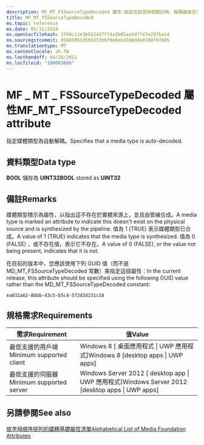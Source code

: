 ```yaml
---
description: MF_MT_FSSourceTypeDecoded 屬性-指定在設定時間戳記時，解碼器是否可以使用 (DTS) 的解碼時間戳記。
title: MF_MT_FSSourceTypeDecoded
ms.topic: reference
ms.date: 05/31/2018
ms.openlocfilehash: 3799c11e3b921427ff4a3b05aa3d7f47e297ba14
ms.sourcegitcommit: 95685061d5b0333bbf9e6ebd208dde8190f97005
ms.translationtype: MT
ms.contentlocale: zh-TW
ms.lasthandoff: 04/28/2021
ms.locfileid: "108093086"
---
```

# <a name="mf_mt_fssourcetypedecoded-attribute"></a><span data-ttu-id="8c8b5-103">MF \_ MT \_ FSSourceTypeDecoded 屬性</span><span class="sxs-lookup"><span data-stu-id="8c8b5-103">MF\_MT\_FSSourceTypeDecoded attribute</span></span>

<span data-ttu-id="8c8b5-104">指定媒體類型為自動解碼。</span><span class="sxs-lookup"><span data-stu-id="8c8b5-104">Specifies that a media type is auto-decoded.</span></span>

## <a name="data-type"></a><span data-ttu-id="8c8b5-105">資料類型</span><span class="sxs-lookup"><span data-stu-id="8c8b5-105">Data type</span></span>

<span data-ttu-id="8c8b5-106">**BOOL** 儲存為 **UINT32**</span><span class="sxs-lookup"><span data-stu-id="8c8b5-106">**BOOL** stored as **UINT32**</span></span>


## <a name="remarks"></a><span data-ttu-id="8c8b5-107">備註</span><span class="sxs-lookup"><span data-stu-id="8c8b5-107">Remarks</span></span>
<span data-ttu-id="8c8b5-108">媒體類型標示為屬性，以指出這不存在於實體來源上，並且由管線合成。</span><span class="sxs-lookup"><span data-stu-id="8c8b5-108">A media type is marked an attribute to indicate this doesn't exist on the physical source and is synthesized by the pipeline.</span></span> <span data-ttu-id="8c8b5-109">值為 1 (TRUE) 表示媒體類型已合成。</span><span class="sxs-lookup"><span data-stu-id="8c8b5-109">A value of 1 (TRUE) indicates that the media type is synthesized.</span></span> <span data-ttu-id="8c8b5-110">值為 0 (FALSE) ，或不存在值，表示它不存在。</span><span class="sxs-lookup"><span data-stu-id="8c8b5-110">A value of 0 (FALSE), or the value not being present, indicates that it is not.</span></span>

<span data-ttu-id="8c8b5-111">在目前的版本中，您應該使用下列 GUID 值（而不是 MD_MT_FSSourceTypeDecoded 常數）來指定這個屬性：</span><span class="sxs-lookup"><span data-stu-id="8c8b5-111">In the current release, this attribute should be specified using the following GUID value rather than the MD_MT_FSSourceTypeDecoded constant:</span></span>

```ea031a62-8bbb-43c5-b5c4-572d2d231c18```


## <a name="requirements"></a><span data-ttu-id="8c8b5-112">規格需求</span><span class="sxs-lookup"><span data-stu-id="8c8b5-112">Requirements</span></span>



| <span data-ttu-id="8c8b5-113">需求</span><span class="sxs-lookup"><span data-stu-id="8c8b5-113">Requirement</span></span> | <span data-ttu-id="8c8b5-114">值</span><span class="sxs-lookup"><span data-stu-id="8c8b5-114">Value</span></span> |
|-------------------------------------|------------------------------------------------------------------------------------|
| <span data-ttu-id="8c8b5-115">最低支援的用戶端</span><span class="sxs-lookup"><span data-stu-id="8c8b5-115">Minimum supported client</span></span><br/> | <span data-ttu-id="8c8b5-116">Windows 8 \[ 桌面應用程式 \| UWP 應用程式\]</span><span class="sxs-lookup"><span data-stu-id="8c8b5-116">Windows 8 \[desktop apps \| UWP apps\]</span></span><br/>                                  |
| <span data-ttu-id="8c8b5-117">最低支援的伺服器</span><span class="sxs-lookup"><span data-stu-id="8c8b5-117">Minimum supported server</span></span><br/> | <span data-ttu-id="8c8b5-118">Windows Server 2012 \[ desktop app \| UWP 應用程式\]</span><span class="sxs-lookup"><span data-stu-id="8c8b5-118">Windows Server 2012 \[desktop apps \| UWP apps\]</span></span><br/>                        |



## <a name="see-also"></a><span data-ttu-id="8c8b5-119">另請參閱</span><span class="sxs-lookup"><span data-stu-id="8c8b5-119">See also</span></span>

<dl> <dt>

[<span data-ttu-id="8c8b5-120">依字母順序排列的媒體基礎屬性清單</span><span class="sxs-lookup"><span data-stu-id="8c8b5-120">Alphabetical List of Media Foundation Attributes</span></span>](alphabetical-list-of-media-foundation-attributes.md)
</dt> </dl>

 

 




